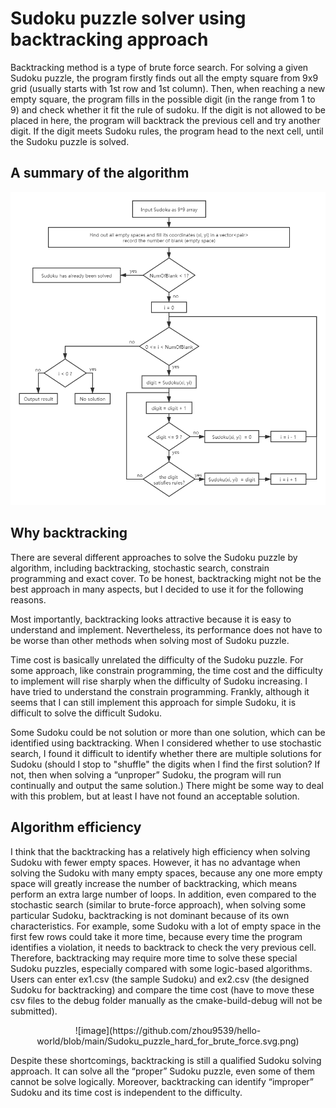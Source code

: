 # Sudoku puzzle solver using backtracking approach

Backtracking method is a type of brute force search. For solving a given Sudoku puzzle, the program firstly finds out all the empty square from 9x9 grid (usually starts with 1st row and 1st column). Then, when reaching a new empty square, the program fills in the possible digit (in the range from 1 to 9) and check whether it fit the rule of sudoku. If the digit is not allowed to be placed in here, the program will backtrack the previous cell and try another digit. If the digit meets Sudoku rules, the program head to the next cell, until the Sudoku puzzle is solved.

## A summary of the algorithm

![image](https://github.com/zhou9539/hello-world/blob/main/Sudoku%20Solver%20-%20Flow%20Chart.png)

## Why backtracking

There are several different approaches to solve the Sudoku puzzle by algorithm, including backtracking, stochastic search, constrain programming and exact cover. To be honest, backtracking might not be the best approach in many aspects, but I decided to use it for the following reasons.

Most importantly, backtracking looks attractive because it is easy to understand and implement. Nevertheless, its performance does not have to be worse than other methods when solving most of Sudoku puzzle. 

Time cost is basically unrelated the difficulty of the Sudoku puzzle. For some approach, like constrain programming, the time cost and the difficulty to implement will rise sharply when the difficulty of Sudoku increasing. I have tried to understand the constrain programming. Frankly, although it seems that I can still implement this approach for simple Sudoku, it is difficult to solve the difficult Sudoku.

Some Sudoku could be not solution or more than one solution, which can be identified using backtracking. When I considered whether to use stochastic search, I found it difficult to identify whether there are multiple solutions for Sudoku (should I stop to "shuffle" the digits when I find the first solution? If not, then when solving a “unproper” Sudoku, the program will run continually and output the same solution.) There might be some way to deal with this problem, but at least I have not found an acceptable solution.

## Algorithm efficiency

I think that the backtracking has a relatively high efficiency when solving Sudoku with fewer empty spaces. However, it has no advantage when solving the Sudoku with many empty spaces, because any one more empty space will greatly increase the number of backtracking, which means perform an extra large number of loops. In addition, even compared to the stochastic search (similar to brute-force approach), when solving some particular Sudoku, backtracking is not dominant because of its own characteristics. For example, some Sudoku with a lot of empty space in the first few rows could take it more time, because every time the program identifies a violation, it needs to backtrack to check the very previous cell. Therefore, backtracking may require more time to solve these special Sudoku puzzles, especially compared with some logic-based algorithms. Users can enter ex1.csv (the sample Sudoku) and ex2.csv (the designed Sudoku for backtracking) and compare the time cost (have to move these csv files to the debug folder manually as the cmake-build-debug will not be submitted).

<div align=center>![image](https://github.com/zhou9539/hello-world/blob/main/Sudoku_puzzle_hard_for_brute_force.svg.png)</div>

Despite these shortcomings, backtracking is still a qualified Sudoku solving approach. It can solve all the “proper” Sudoku puzzle, even some of them cannot be solve logically. Moreover, backtracking can identify “improper” Sudoku and its time cost is independent to the difficulty.
